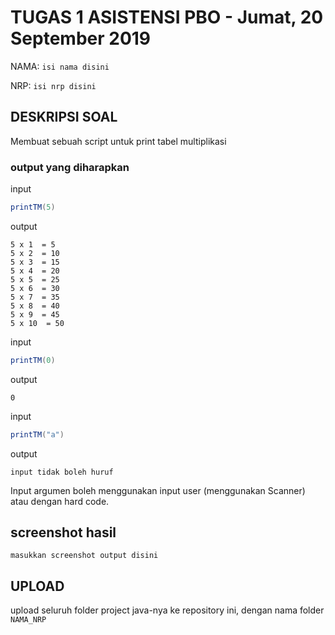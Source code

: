 # TUGAS 1 ASISTENSI PBO - Jumat, 20 September 2019
NAMA: `isi nama disini`

NRP: `isi nrp disini`


## DESKRIPSI SOAL
Membuat sebuah script untuk print tabel multiplikasi

### output yang diharapkan
input
```java
printTM(5)
```
output
```
5 x 1  = 5
5 x 2  = 10
5 x 3  = 15
5 x 4  = 20
5 x 5  = 25
5 x 6  = 30
5 x 7  = 35
5 x 8  = 40
5 x 9  = 45
5 x 10  = 50
```
input
```java
printTM(0)
```
output
```
0
```
input
```java
printTM("a")
```
output
```
input tidak boleh huruf
```

Input argumen boleh menggunakan input user (menggunakan Scanner) atau dengan hard code.

## screenshot hasil
`masukkan screenshot output disini`

## UPLOAD
upload seluruh folder project java-nya ke repository ini, dengan nama folder `NAMA_NRP`
